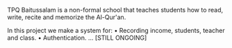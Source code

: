 TPQ Baitussalam is a non-formal school that teaches students how to read, write, recite and memorize the Al-Qur'an.

In this project we make a system for:
• Recording income, students, teacher and class.
• Authentication.
...
[STILL ONGOING]
